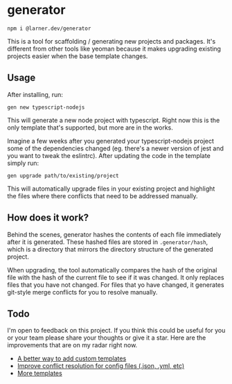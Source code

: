 # generator

`npm i @larner.dev/generator`

This is a tool for scaffolding / generating new projects and packages. It's different from other tools like yeoman because it makes upgrading existing projects easier when the base template changes.

## Usage

After installing, run:

`gen new typescript-nodejs`

This will generate a new node project with typescript. Right now this is the only template that's supported, but more are in the works.

Imagine a few weeks after you generated your typescript-nodejs project some of the dependencies changed (eg. there's a newer version of jest and you want to tweak the eslintrc). After updating the code in the template simply run:

`gen upgrade path/to/existing/project`

This will automatically upgrade files in your existing project and highlight the files where there conflicts that need to be addressed manually.

## How does it work?

Behind the scenes, generator hashes the contents of each file immediately after it is generated. These hashed files are stored in `.generator/hash`, which is a directory that mirrors the directory structure of the generated project.

When upgrading, the tool automatically compares the hash of the original file with the hash of the current file to see if it was changed. It only replaces files that you have not changed. For files that yo have changed, it generates git-style merge conflicts for you to resolve manually.

## Todo

I'm open to feedback on this project. If you think this could be useful for you or your team please share your thoughts or give it a star. Here are the improvements that are on my radar right now.

- [A better way to add custom templates](https://github.com/larner-dev/generator/issues/1)
- [Improve conflict resolution for config files (.json, .yml, etc)](https://github.com/larner-dev/generator/issues/2)
- [More templates](https://github.com/larner-dev/generator/issues/3)
